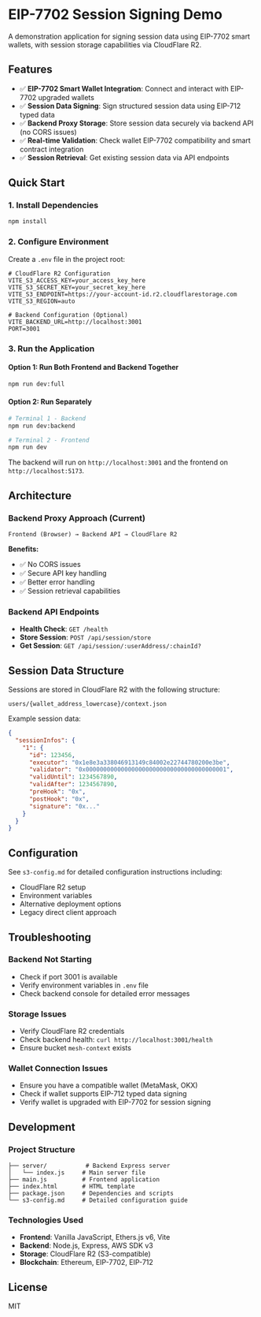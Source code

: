 # EIP-7702 Session Signing Demo

A demonstration application for signing session data using EIP-7702 smart wallets, with session storage capabilities via CloudFlare R2.

## Features

- ✅ **EIP-7702 Smart Wallet Integration**: Connect and interact with EIP-7702 upgraded wallets
- ✅ **Session Data Signing**: Sign structured session data using EIP-712 typed data
- ✅ **Backend Proxy Storage**: Store session data securely via backend API (no CORS issues)
- ✅ **Real-time Validation**: Check wallet EIP-7702 compatibility and smart contract integration
- ✅ **Session Retrieval**: Get existing session data via API endpoints

## Quick Start

### 1. Install Dependencies
```bash
npm install
```

### 2. Configure Environment
Create a `.env` file in the project root:
```env
# CloudFlare R2 Configuration
VITE_S3_ACCESS_KEY=your_access_key_here
VITE_S3_SECRET_KEY=your_secret_key_here
VITE_S3_ENDPOINT=https://your-account-id.r2.cloudflarestorage.com
VITE_S3_REGION=auto

# Backend Configuration (Optional)
VITE_BACKEND_URL=http://localhost:3001
PORT=3001
```

### 3. Run the Application

#### Option 1: Run Both Frontend and Backend Together
```bash
npm run dev:full
```

#### Option 2: Run Separately
```bash
# Terminal 1 - Backend
npm run dev:backend

# Terminal 2 - Frontend  
npm run dev
```

The backend will run on `http://localhost:3001` and the frontend on `http://localhost:5173`.

## Architecture

### Backend Proxy Approach (Current)
```
Frontend (Browser) → Backend API → CloudFlare R2
```

**Benefits:**
- ✅ No CORS issues
- ✅ Secure API key handling
- ✅ Better error handling
- ✅ Session retrieval capabilities

### Backend API Endpoints

- **Health Check**: `GET /health`
- **Store Session**: `POST /api/session/store`
- **Get Session**: `GET /api/session/:userAddress/:chainId?`

## Session Data Structure

Sessions are stored in CloudFlare R2 with the following structure:

```
users/{wallet_address_lowercase}/context.json
```

Example session data:
```json
{
  "sessionInfos": {
    "1": {
      "id": 123456,
      "executor": "0x1e8e3a338046913149c84002e22744780200e3be",
      "validator": "0x0000000000000000000000000000000000000001",
      "validUntil": 1234567890,
      "validAfter": 1234567890,
      "preHook": "0x",
      "postHook": "0x",
      "signature": "0x..."
    }
  }
}
```

## Configuration

See `s3-config.md` for detailed configuration instructions including:
- CloudFlare R2 setup
- Environment variables
- Alternative deployment options
- Legacy direct client approach

## Troubleshooting

### Backend Not Starting
- Check if port 3001 is available
- Verify environment variables in `.env` file
- Check backend console for detailed error messages

### Storage Issues
- Verify CloudFlare R2 credentials
- Check backend health: `curl http://localhost:3001/health`
- Ensure bucket `mesh-context` exists

### Wallet Connection Issues
- Ensure you have a compatible wallet (MetaMask, OKX)
- Check if wallet supports EIP-712 typed data signing
- Verify wallet is upgraded with EIP-7702 for session signing

## Development

### Project Structure
```
├── server/           # Backend Express server
│   └── index.js     # Main server file
├── main.js          # Frontend application
├── index.html       # HTML template
├── package.json     # Dependencies and scripts
└── s3-config.md     # Detailed configuration guide
```

### Technologies Used
- **Frontend**: Vanilla JavaScript, Ethers.js v6, Vite
- **Backend**: Node.js, Express, AWS SDK v3
- **Storage**: CloudFlare R2 (S3-compatible)
- **Blockchain**: Ethereum, EIP-7702, EIP-712

## License

MIT 